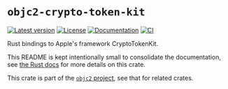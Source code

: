 # `objc2-crypto-token-kit`

[![Latest version](https://badgen.net/crates/v/objc2-crypto-token-kit)](https://crates.io/crates/objc2-crypto-token-kit)
[![License](https://badgen.net/badge/license/MIT/blue)](../LICENSE.txt)
[![Documentation](https://docs.rs/objc2-crypto-token-kit/badge.svg)](https://docs.rs/objc2-crypto-token-kit/)
[![CI](https://github.com/madsmtm/objc2/actions/workflows/ci.yml/badge.svg)](https://github.com/madsmtm/objc2/actions/workflows/ci.yml)

Rust bindings to Apple's framework CryptoTokenKit.

This README is kept intentionally small to consolidate the documentation, see
[the Rust docs](https://docs.rs/objc2-crypto-token-kit/) for more details on this crate.

This crate is part of the [`objc2` project](https://github.com/madsmtm/objc2),
see that for related crates.
